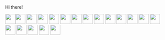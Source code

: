 Hi there!

<img src="https://denislopatin.github.io/git-icons/icons/html-5.svg" width="32" height="32" /><img 
src="https://denislopatin.github.io/git-icons/icons/css-3.svg" width="32" height="32" />
<img src="https://denislopatin.github.io/git-icons/icons/sass.svg" width="32" height="32" />
<img src="https://denislopatin.github.io/git-icons/icons/less.svg" width="32" height="32" />
<img src="https://denislopatin.github.io/git-icons/icons/bootstrap.svg" width="32" height="32" />
<img src="https://denislopatin.github.io/git-icons/icons/tailwindcss.svg" width="32" height="32" />
<img src="https://denislopatin.github.io/git-icons/icons/javascript.svg" width="32" height="32" />
<img src="https://denislopatin.github.io/git-icons/icons/typescript.svg" width="32" height="32" />
<img src="https://denislopatin.github.io/git-icons/icons/jquery.svg" width="32" height="32" />
<img src="https://denislopatin.github.io/git-icons/icons/react.svg" width="32" height="32" />
<img src="https://denislopatin.github.io/git-icons/icons/angular-icon-1.svg" width="32" height="32" />
<img src="https://denislopatin.github.io/git-icons/icons/next-js.svg" width="32" height="32" />
<img src="https://denislopatin.github.io/git-icons/icons/nodejs.svg" width="32" height="32" />
<img src="https://denislopatin.github.io/git-icons/icons/php.svg" width="32" height="32" />
<img src="https://denislopatin.github.io/git-icons/icons/laravel-2.svg" width="32" height="32" />
<img src="https://denislopatin.github.io/git-icons/icons/git.svg" width="32" height="32" />
<img src="https://denislopatin.github.io/git-icons/icons/gulp.svg" width="32" height="32" />
<img src="https://denislopatin.github.io/git-icons/icons/webpack.svg" width="32" height="32" />
<img src="https://denislopatin.github.io/git-icons/icons/npm.svg" width="32" height="32" />
